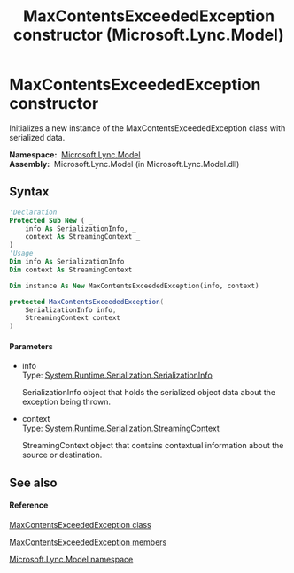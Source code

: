 ﻿---
title: MaxContentsExceededException constructor  (Microsoft.Lync.Model)
TOCTitle: 'MaxContentsExceededException constructor '
ms:assetid: M:Microsoft.Lync.Model.MaxContentsExceededException.#ctor(System.Runtime.Serialization.SerializationInfo,System.Runtime.Serialization.StreamingContext)_DI_3_UC_OCS14MrefLyncWPF
ms:mtpsurl: https://msdn.microsoft.com/en-us/library/microsoft.lync.model.maxcontentsexceededexception.maxcontentsexceededexception(v=office.15)
ms:contentKeyID: 48588623
ms.date: 07/28/2014
mtps_version: v=office.15
f1_keywords:
- Microsoft.Lync.Model.MaxContentsExceededException.MaxContentsExceededException
dev_langs:
- CSharp
- JScript
- VB
- other
---

# MaxContentsExceededException constructor

Initializes a new instance of the MaxContentsExceededException class with serialized data.

**Namespace:**  [Microsoft.Lync.Model](microsoft-lync-model-namespace_2.md)  
**Assembly:**  Microsoft.Lync.Model (in Microsoft.Lync.Model.dll)

## Syntax

``` vb
'Declaration
Protected Sub New ( _
    info As SerializationInfo, _
    context As StreamingContext _
)
'Usage
Dim info As SerializationInfo
Dim context As StreamingContext

Dim instance As New MaxContentsExceededException(info, context)
```

``` csharp
protected MaxContentsExceededException(
    SerializationInfo info,
    StreamingContext context
)
```

#### Parameters

  - info  
    Type: [System.Runtime.Serialization.SerializationInfo](http://msdn2.microsoft.com/en-us/library/a9b6042e)  
    
    SerializationInfo object that holds the serialized object data about the exception being thrown.

<!-- end list -->

  - context  
    Type: [System.Runtime.Serialization.StreamingContext](http://msdn2.microsoft.com/en-us/library/t16abws5)  
    
    StreamingContext object that contains contextual information about the source or destination.

## See also

#### Reference

[MaxContentsExceededException class](maxcontentsexceededexception-class-microsoft-lync-model_2.md)

[MaxContentsExceededException members](maxcontentsexceededexception-members-microsoft-lync-model_2.md)

[Microsoft.Lync.Model namespace](microsoft-lync-model-namespace_2.md)

